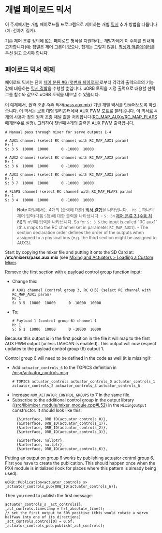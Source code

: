 # 개별 페이로드 믹서

이 주제에서는 개별 페이로드를 프로그램으로 제어하는 개별 [믹서](../concept/mixing.md) 추가 방법을 다룹니다(예: 전자기 집게).

기존 제어 분류 정의에 없는 페이로드 형식을 지원하려는 개발자에게 이 주제를 안내하고자합니다(예: 짐벌은 제어 그룹이 있으나, 집게는 그렇지 않음). [믹싱과 액츄에이터](../concept/mixing.md)를 우선 읽고 오셔야 합니다.


## 페이로드 믹서 예제

페이로드 믹서는 단지 [제어 분류 #6 (첫번째 페이로드)](../concept/mixing.md#control_group_6)로부터 각각의 출력으로의 기능 값에 대응하는 [믹서 결합](../concept/mixing.md#summing_mixer)을 수행할 뿐입니다. uORB 토픽을 지정 출력으로 대응할 선택 그룹 함수와 값으로 uORB 토픽을 내보낼 수 있습니다.

이 예제에서, *원격 조종 처리 믹서*([pass.aux.mix](https://github.com/PX4/Firmware/blob/master/ROMFS/px4fmu_common/mixers/pass.aux.mix)) 기반 개별 믹서를 만들어보도록 하겠습니다. 이 믹서는 보통 대형 멀티콥터에서 AUX PWM 포트로 불러옵니다. 이 믹서로 4개의 사용자 정의 원격 조종 채널 값을 처리합니다([RC_MAP_AUXx/RC_MAP_FLAPS](../advanced/parameter_reference.md#RC_MAP_AUX1) 매개변수로 설정). 그리하여 첫번째 4개의 출력은 AUX PWM 출력입니다.

```
# Manual pass through mixer for servo outputs 1-4

# AUX1 channel (select RC channel with RC_MAP_AUX1 param)
M: 1
S: 3 5  10000  10000      0 -10000  10000

# AUX2 channel (select RC channel with RC_MAP_AUX2 param)
M: 1
S: 3 6  10000  10000      0 -10000  10000

# AUX3 channel (select RC channel with RC_MAP_AUX3 param)
M: 1
S: 3 7  10000  10000      0 -10000  10000

# FLAPS channel (select RC channel with RC_MAP_FLAPS param)
M: 1
S: 3 4  10000  10000      0 -10000  10000
```

> **Note** 파일에서는 4개의 (출력에 대한) [믹서 결합](../concept/mixing.md#summing_mixer)을 나타냅니다. - `M: 1` 하나의 제어 입력(다음 `S`행)에 대한 출력을 나타냅니다. - `S: 3`_`n`_ [제어 분류 3 (수동 처리)](../concept/mixing.md#control-group-3-manual-passthrough)의 n번째 입력을 나타냅니다. So for `S: 3 5` the input is called "RC aux1" (this maps to the RC channel set in parameter `RC_MAP_AUX1`). - The section declaration order defines the order of the outputs when assigned to a physical bus (e.g. the third section might be assigned to AUX3).


Start by copying the mixer file and putting it onto the SD Card at: **/etc/mixers/pass.aux.mix** (see [Mixing and Actuators > Loading a Custom Mixer](../concept/mixing.md#loading_custom_mixer).

Remove the first section with a payload control group function input:
- Change this:
  ```
  # AUX1 channel (control group 3, RC CH5) (select RC channel with RC_MAP_AUX1 param)
  M: 1
  S: 3 5  10000  10000      0 -10000  10000
  ```
- To:
  ```
  # Payload 1 (control group 6) channel 1
  M: 1
  S: 6 1  10000  10000      0 -10000  10000
  ```

Because this output is in the first position in the file it will map to the first AUX PWM output (unless UAVCAN is enabled). This output will now respect updates to the payload control group (6) output 1.

Control group 6 will need to be defined in the code as well (it is missing!):
- Add `actuator_controls_6` to the TOPICS definition in [/msg/actuator_controls.msg](https://github.com/PX4/Firmware/blob/master/msg/actuator_controls.msg#L17):
  ```
  # TOPICS actuator_controls actuator_controls_0 actuator_controls_1 actuator_controls_2 actuator_controls_3 actuator_controls_6
  ```
- Increase `NUM_ACTUATOR_CONTROL_GROUPS` to 7 in the same file.
- Subscribe to the additional control group in the output library ([/src/lib/mixer_module/mixer_module.cpp#L52](https://github.com/PX4/Firmware/blob/master/src/lib/mixer_module/mixer_module.cpp#L52)) in the `MixingOutput` constructor. It should look like this:
  ```
    {&interface, ORB_ID(actuator_controls_0)},
    {&interface, ORB_ID(actuator_controls_1)},
    {&interface, ORB_ID(actuator_controls_2)},
    {&interface, ORB_ID(actuator_controls_3)},
  ```
  ```
    {&interface, nullptr},
    {&interface, nullptr},
    {&interface, ORB_ID(actuator_controls_6)},
  ```

Putting an output on group 6 works by publishing actuator control group 6. First you have to create the publication. This should happen once when the PX4 module is initialized (look for places where this pattern is already being used):
```
uORB::Publication<actuator_controls_s> _actuator_controls_pub{ORB_ID(actuator_controls_6)};
```

Then you need to publish the first message:
```
actuator_controls_s _act_controls{};
_act_controls.timestamp = hrt_absolute_time();
// set the first output to 50% positive (this would rotate a servo halfway into one of its directions)
_act_controls.control[0] = 0.5f;
_actuator_controls_pub.publish(_act_controls);
```
